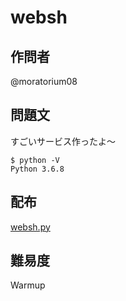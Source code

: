 # websh

## 作問者

@moratorium08

## 問題文

すごいサービス作ったよ〜

```
$ python -V
Python 3.6.8
```

## 配布

[websh.py](problem/websh.py)

## 難易度

Warmup
